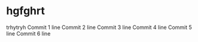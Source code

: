 # hgfghrt
trhytryh
Commit 1 line
Commit 2 line
Commit 3 line
Commit 4 line
Commit 5 line
Commit 6 line
